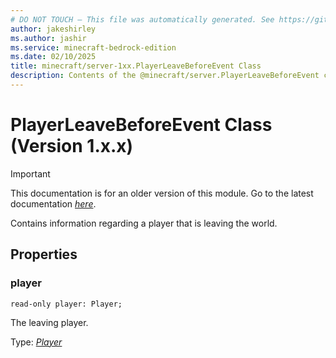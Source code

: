 ```yaml
---
# DO NOT TOUCH — This file was automatically generated. See https://github.com/mojang/minecraftapidocsgenerator to modify descriptions, examples, etc.
author: jakeshirley
ms.author: jashir
ms.service: minecraft-bedrock-edition
ms.date: 02/10/2025
title: minecraft/server-1xx.PlayerLeaveBeforeEvent Class
description: Contents of the @minecraft/server.PlayerLeaveBeforeEvent class (Version 1.x.x).
---
```

# PlayerLeaveBeforeEvent Class (Version 1.x.x)

> [!IMPORTANT]
> This documentation is for an older version of this module. Go to the latest documentation [*here*](../../../scriptapi/minecraft/server/PlayerLeaveBeforeEvent.md).

Contains information regarding a player that is leaving the world.

## Properties

### **player**
`read-only player: Player;`

The leaving player.

Type: [*Player*](Player.md)

